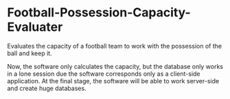 # Football-Possession-Capacity-Evaluater
Evaluates the capacity of a football team to work with the possession of the ball and keep it.

Now, the software only calculates the capacity, but the database only works in a lone session due the software corresponds only as a client-side application.
At the final stage, the software will be able to work server-side and create huge databases. 
